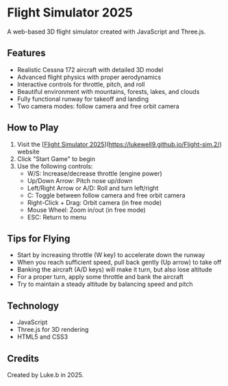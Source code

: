 # Flight Simulator 2025

A web-based 3D flight simulator created with JavaScript and Three.js.

## Features

- Realistic Cessna 172 aircraft with detailed 3D model
- Advanced flight physics with proper aerodynamics
- Interactive controls for throttle, pitch, and roll
- Beautiful environment with mountains, forests, lakes, and clouds
- Fully functional runway for takeoff and landing
- Two camera modes: follow camera and free orbit camera

## How to Play

1. Visit the [[Flight Simulator 2025](https://[your-github-username].github.io/flight-simulator-2025/)](https://lukewell9.github.io/Flight-sim.2/) website
2. Click "Start Game" to begin
3. Use the following controls:
   - W/S: Increase/decrease throttle (engine power)
   - Up/Down Arrow: Pitch nose up/down
   - Left/Right Arrow or A/D: Roll and turn left/right
   - C: Toggle between follow camera and free orbit camera
   - Right-Click + Drag: Orbit camera (in free mode)
   - Mouse Wheel: Zoom in/out (in free mode)
   - ESC: Return to menu

## Tips for Flying

- Start by increasing throttle (W key) to accelerate down the runway
- When you reach sufficient speed, pull back gently (Up arrow) to take off
- Banking the aircraft (A/D keys) will make it turn, but also lose altitude
- For a proper turn, apply some throttle and bank the aircraft
- Try to maintain a steady altitude by balancing speed and pitch

## Technology

- JavaScript
- Three.js for 3D rendering
- HTML5 and CSS3

## Credits

Created by Luke.b in 2025.
